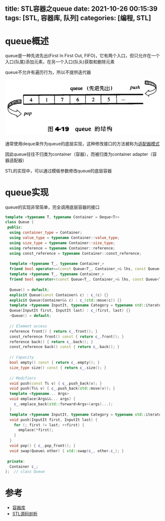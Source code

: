 title: STL容器之queue
date: 2021-10-26 00:15:39
tags: [STL, 容器库, 队列]
categories: [编程, STL]
---

# queue概述

queue是一种先进先出(First In First Out, FIFO)，它有两个入口，但只允许在一个入口(队尾)添加元素，在另一个入口(队头)获取和删除元素

queue不允许有遍历行为，所以不提供迭代器

![queue](/images/queue.png)

通常使用deque来作为queue的底层实现，这种修改接口的方法被称为[适配器模式](/2021/10/26/设计模式之适配器模式/)

因此queue往往不归类为container（容器），而被归类为container adapter（容器适配器）

STL的实现中，可以通过模板参数修改queue的底层容器

# queue实现

queue的实现非常简单，完全调用底层容器的接口

```cpp
template <typename T, typename Container = Deque<T>>
class Queue {
 public:
  using container_type = Container;
  using value_type = typename Container::value_type;
  using size_type = typename Container::size_type;
  using reference = typename Container::reference;
  using const_reference = typename Container::const_reference;

  template <typename T_, typename Container_>
  friend bool operator==(const Queue<T_, Container_>& lhs, const Queue<T_, Container_>& rhs);
  template <typename T_, typename Container_>
  friend bool operator<(const Queue<T_, Container_>& lhs, const Queue<T_, Container_>& rhs);

  Queue() = default;
  explicit Queue(const Container& c) : c_(c) {}
  explicit Queue(Container&& c) : c_(std::move(c)) {}
  template <typename InputIt, typename Category = typename std::iterator_traits<InputIt>::iterator_category>
  Queue(InputIt first, InputIt last) : c_(first, last) {}
  ~Queue() = default;

  // Element access
  reference front() { return c_.front(); }
  const_reference front() const { return c_.front(); }
  reference back() { return c_.back(); }
  const_reference back() const { return c_.back(); }

  // Capacity
  bool empty() const { return c_.empty(); }
  size_type size() const { return c_.size(); }

  // Modifiers
  void push(const T& v) { c_.push_back(v); }
  void push(T&& v) { c_.push_back(std::move(v)); }
  template <typename... Args>
  void emplace(Args&&... args) {
    c_.emplace_back(std::forward<Args>(args)...);
  }
  template <typename InputIt, typename Category = typename std::iterator_traits<InputIt>::iterator_category>
  void push(InputIt first, InputIt last) {
    for (; first != last; ++first) {
      emplace(*first);
    }
  }
  void pop() { c_.pop_front(); }
  void swap(Queue& other) { std::swap(c_, other.c_); }

 private:
  Container c_;
};  // class Queue
```

# 参考

- [容器库](https://zh.cppreference.com/w/cpp/container/queue)
- [STL源码剖析](https://item.jd.com/11821611.html)
